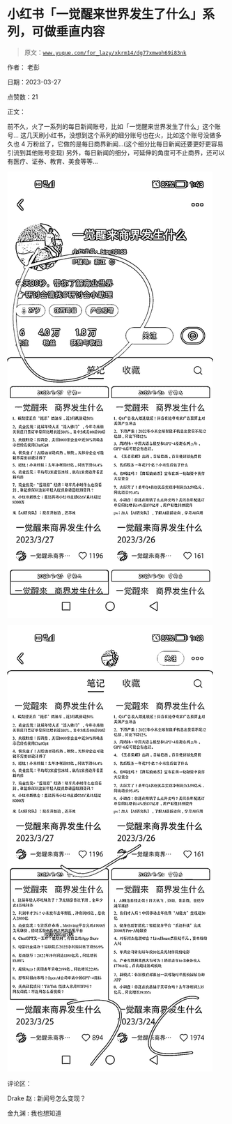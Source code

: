 # 小红书「一觉醒来世界发生了什么」系列，可做垂直内容

> 原文：[`www.yuque.com/for_lazy/xkrm14/dg77xmwoh69i83nk`](https://www.yuque.com/for_lazy/xkrm14/dg77xmwoh69i83nk)

作者： 老彭

日期：2023-03-27

点赞数：21

正文：

前不久，火了一系列的每日新闻账号，比如「一觉醒来世界发生了什么」这个账号… 这几天刷小红书，没想到这个系列的细分账号也在火，比如这个账号没做多久也 4 万粉丝了，它做的是每日商界新闻…(这个细分比每日新闻还要更好更容易引流到其他账号变现) 另外，每日新闻的细分，可延伸的角度可不止商界，还可以有医疗、证券、教育、美食等等…

![](img/5be8517b5ea1f20dc67819d0446f08ea.png)

![](img/35c970a5cd5ab750c1f10c20ff66b86d.png)

评论区：

Drake 赵 : 新闻号怎么变现？

金九渊 : 我也想知道


